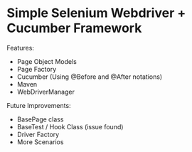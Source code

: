 Simple Selenium Webdriver + Cucumber Framework
====
Features:
- Page Object Models
- Page Factory
- Cucumber (Using @Before and @After notations)
- Maven
- WebDriverManager 

Future Improvements:
- BasePage class 
- BaseTest / Hook Class (issue found)
- Driver Factory
- More Scenarios
